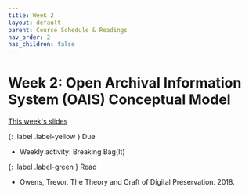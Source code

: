 ```yaml
---
title: Week 2
layout: default
parent: Course Schedule & Readings
nav_order: 2
has_children: false
---
```

# Week 2: Open Archival Information System (OAIS) Conceptual Model
<a href="https://digital-archives.github.io/HISTGA1011/slides/week_02_slide_deck.html" target="_blank">This week's slides</a>

{: .label .label-yellow }
Due
* Weekly activity: Breaking Bag(It)

{: .label .label-green }
Read
* Owens, Trevor. The Theory and Craft of Digital Preservation. 2018.

